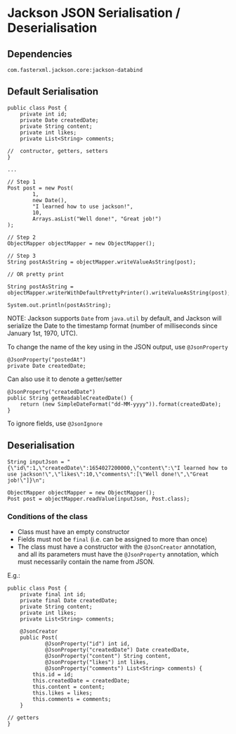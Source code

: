 # Jackson JSON Serialisation / Deserialisation


## Dependencies

```
com.fasterxml.jackson.core:jackson-databind
```

## Default Serialisation


```
public class Post {
    private int id;
    private Date createdDate;
    private String content;
    private int likes;
    private List<String> comments;

//  contructor, getters, setters
}

...

// Step 1
Post post = new Post(
        1,
        new Date(),
        "I learned how to use jackson!",
        10,
        Arrays.asList("Well done!", "Great job!")
);

// Step 2
ObjectMapper objectMapper = new ObjectMapper();

// Step 3
String postAsString = objectMapper.writeValueAsString(post);

// OR pretty print

String postAsString = objectMapper.writerWithDefaultPrettyPrinter().writeValueAsString(post);

System.out.println(postAsString);

```

NOTE:
Jackson supports `Date` from `java.util` by default, and Jackson will serialize the Date to the timestamp format (number of milliseconds since January 1st, 1970, UTC).


To change the name of the key using in the JSON output, use `@JsonProperty`

```
@JsonProperty("postedAt")
private Date createdDate;
```


Can also use it to denote a getter/setter

```
@JsonProperty("createdDate")
public String getReadableCreatedDate() {
    return (new SimpleDateFormat("dd-MM-yyyy")).format(createdDate);
}
```



To ignore fields, use `@JsonIgnore`


## Deserialisation

```
String inputJson = "{\"id\":1,\"createdDate\":1654027200000,\"content\":\"I learned how to use jackson!\",\"likes\":10,\"comments\":[\"Well done!\",\"Great job!\"]}\n";

ObjectMapper objectMapper = new ObjectMapper();
Post post = objectMapper.readValue(inputJson, Post.class);
```

### Conditions of the class

* Class must have an empty constructor
* Fields must not be `final` (i.e. can be assigned to more than once)
* The class must have a constructor with the `@JsonCreator` annotation, and all its parameters must have the  `@JsonProperty` annotation, which must necessarily contain the name from JSON.


E.g.:
```
public class Post {
    private final int id;
    private final Date createdDate;
    private String content;
    private int likes;
    private List<String> comments;

    @JsonCreator
    public Post(
            @JsonProperty("id") int id,
            @JsonProperty("createdDate") Date createdDate,
            @JsonProperty("content") String content,
            @JsonProperty("likes") int likes,
            @JsonProperty("comments") List<String> comments) {
        this.id = id;
        this.createdDate = createdDate;
        this.content = content;
        this.likes = likes;
        this.comments = comments;
    }

// getters
}
```
